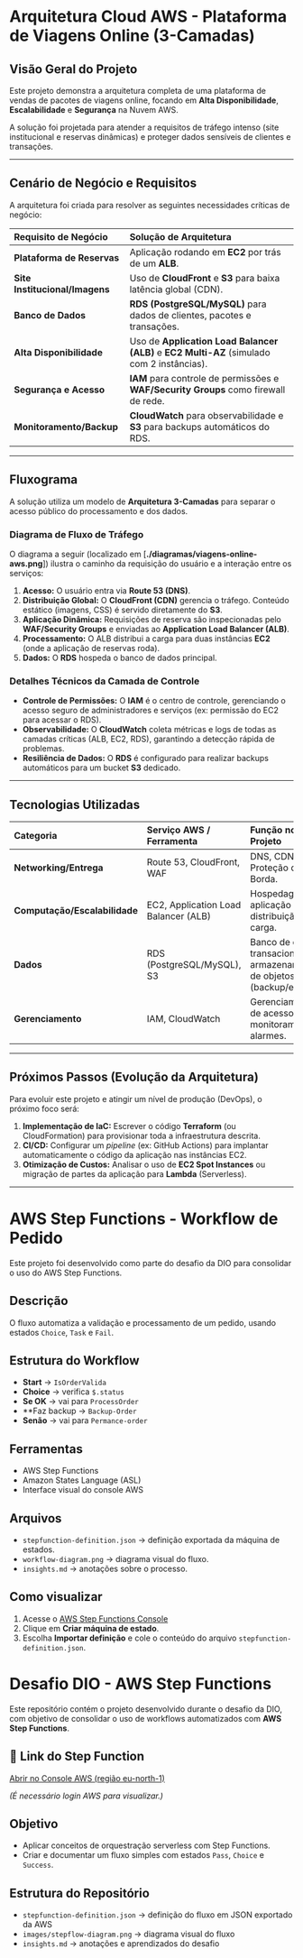 # Arquitetura Cloud AWS - Plataforma de Viagens Online (3-Camadas)

## Visão Geral do Projeto

Este projeto demonstra a arquitetura completa de uma plataforma de vendas de pacotes de viagens online, focando em **Alta Disponibilidade**, **Escalabilidade** e **Segurança** na Nuvem AWS.

A solução foi projetada para atender a requisitos de tráfego intenso (site institucional e reservas dinâmicas) e proteger dados sensíveis de clientes e transações.

---

## Cenário de Negócio e Requisitos

A arquitetura foi criada para resolver as seguintes necessidades críticas de negócio:

| Requisito de Negócio | Solução de Arquitetura |
| :--- | :--- |
| **Plataforma de Reservas** | Aplicação rodando em **EC2** por trás de um **ALB**. |
| **Site Institucional/Imagens** | Uso de **CloudFront** e **S3** para baixa latência global (CDN). |
| **Banco de Dados** | **RDS (PostgreSQL/MySQL)** para dados de clientes, pacotes e transações. |
| **Alta Disponibilidade** | Uso de **Application Load Balancer (ALB)** e **EC2 Multi-AZ** (simulado com 2 instâncias). |
| **Segurança e Acesso** | **IAM** para controle de permissões e **WAF/Security Groups** como firewall de rede. |
| **Monitoramento/Backup** | **CloudWatch** para observabilidade e **S3** para backups automáticos do RDS. |

---

## Fluxograma

A solução utiliza um modelo de **Arquitetura 3-Camadas** para separar o acesso público do processamento e dos dados.

### Diagrama de Fluxo de Tráfego

O diagrama a seguir (localizado em [**./diagramas/viagens-online-aws.png**]) ilustra o caminho da requisição do usuário e a interação entre os serviços:

1.  **Acesso:** O usuário entra via **Route 53 (DNS)**.
2.  **Distribuição Global:** O **CloudFront (CDN)** gerencia o tráfego. Conteúdo estático (imagens, CSS) é servido diretamente do **S3**.
3.  **Aplicação Dinâmica:** Requisições de reserva são inspecionadas pelo **WAF/Security Groups** e enviadas ao **Application Load Balancer (ALB)**.
4.  **Processamento:** O ALB distribui a carga para duas instâncias **EC2** (onde a aplicação de reservas roda).
5.  **Dados:** O **RDS** hospeda o banco de dados principal.

### Detalhes Técnicos da Camada de Controle

* **Controle de Permissões:** O **IAM** é o centro de controle, gerenciando o acesso seguro de administradores e serviços (ex: permissão do EC2 para acessar o RDS).
* **Observabilidade:** O **CloudWatch** coleta métricas e logs de todas as camadas críticas (ALB, EC2, RDS), garantindo a detecção rápida de problemas.
* **Resiliência de Dados:** O **RDS** é configurado para realizar backups automáticos para um bucket **S3** dedicado.

---

## Tecnologias Utilizadas

| Categoria | Serviço AWS / Ferramenta | Função no Projeto |
| :--- | :--- | :--- |
| **Networking/Entrega** | Route 53, CloudFront, WAF | DNS, CDN e Proteção de Borda. |
| **Computação/Escalabilidade** | EC2, Application Load Balancer (ALB) | Hospedagem da aplicação e distribuição de carga. |
| **Dados** | RDS (PostgreSQL/MySQL), S3 | Banco de dados transacional e armazenamento de objetos (backup/estático). |
| **Gerenciamento** | IAM, CloudWatch | Gerenciamento de acessos, monitoramento e alarmes. |

---

## Próximos Passos (Evolução da Arquitetura)

Para evoluir este projeto e atingir um nível de produção (DevOps), o próximo foco será:

1.  **Implementação de IaC:** Escrever o código **Terraform** (ou CloudFormation) para provisionar toda a infraestrutura descrita.
2.  **CI/CD:** Configurar um *pipeline* (ex: GitHub Actions) para implantar automaticamente o código da aplicação nas instâncias EC2.
3.  **Otimização de Custos:** Analisar o uso de **EC2 Spot Instances** ou migração de partes da aplicação para **Lambda** (Serverless).

---
# AWS Step Functions - Workflow de Pedido

Este projeto foi desenvolvido como parte do desafio da DIO para consolidar o uso do AWS Step Functions.

## Descrição
O fluxo automatiza a validação e processamento de um pedido, usando estados `Choice`, `Task` e `Fail`.

## Estrutura do Workflow
- **Start** → `IsOrderValida`
- **Choice** → verifica `$.status`
- **Se OK** → vai para `ProcessOrder`
- **Faz backup → `Backup-Order`
- **Senão** → vai para `Permance-order`

## Ferramentas
- AWS Step Functions
- Amazon States Language (ASL)
- Interface visual do console AWS

## Arquivos
- `stepfunction-definition.json` → definição exportada da máquina de estados.
- `workflow-diagram.png` → diagrama visual do fluxo.
- `insights.md` → anotações sobre o processo.

## Como visualizar
1. Acesse o [AWS Step Functions Console](https://eu-north-1.console.aws.amazon.com/states/home?region=eu-north-1#/v2/statemachines/getStarted)
2. Clique em **Criar máquina de estado**.
3. Escolha **Importar definição** e cole o conteúdo do arquivo `stepfunction-definition.json`.

# Desafio DIO - AWS Step Functions

Este repositório contém o projeto desenvolvido durante o desafio da DIO, com objetivo de consolidar o uso de workflows automatizados com **AWS Step Functions**.

## 🔗 Link do Step Function
[Abrir no Console AWS (região eu-north-1)](https://eu-north-1.console.aws.amazon.com/states/home?region=eu-north-1#/v2/statemachines)

*(É necessário login AWS para visualizar.)*

## Objetivo
- Aplicar conceitos de orquestração serverless com Step Functions.
- Criar e documentar um fluxo simples com estados `Pass`, `Choice` e `Success`.
## Estrutura do Repositório
- `stepfunction-definition.json` → definição do fluxo em JSON exportado da AWS  
- `images/stepflow-diagram.png` → diagrama visual do fluxo  
- `insights.md` → anotações e aprendizados do desafio  


